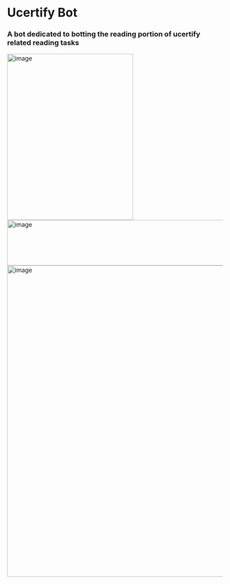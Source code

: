 # Ucertify Bot
### A bot dedicated to botting the reading portion of ucertify related reading tasks

<img width="294" height="387" alt="image" src="https://github.com/user-attachments/assets/6333ab8a-a7fc-4968-9ced-5010489e398d" />
<img width="1390" height="106" alt="image" src="https://github.com/user-attachments/assets/823a20f5-ac9e-4823-b525-ef8a1e025f83" />
<img width="1591" height="725" alt="image" src="https://github.com/user-attachments/assets/10d5d8ba-94fc-46b0-b1fc-cd018104ebf2" />

